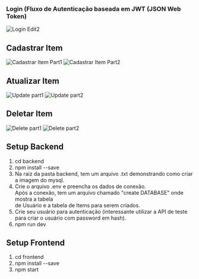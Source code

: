 ### Login (Fluxo de Autenticação baseada em JWT (JSON Web Token)
![Login Edit2](https://user-images.githubusercontent.com/96249621/214178675-ae7be795-8bae-458d-a410-f71c0202da36.svg)
## Cadastrar Item
![Cadastrar Item Part1](https://user-images.githubusercontent.com/96249621/214176502-4f4e02d3-d631-445b-ac31-afedee1d5ba9.svg)
![Cadastrar Item Part2 ](https://user-images.githubusercontent.com/96249621/214176509-a91136c3-9314-447e-a5b7-59f02b6100c2.svg)
## Atualizar Item
![Update part1](https://user-images.githubusercontent.com/96249621/214178212-f0a5431d-d919-418f-a6b6-ac23a019fc89.svg)
![Update part2](https://user-images.githubusercontent.com/96249621/214178222-6956b421-ba1e-4f36-9d23-b338923bbedb.svg)
## Deletar Item
![Delete part1](https://user-images.githubusercontent.com/96249621/214179009-b4b020d0-b3e4-4657-9eaf-bdd20d25ed9b.svg)
![Delete part2](https://user-images.githubusercontent.com/96249621/214179017-39d17cd5-6390-48d9-b23d-ce03f381baa8.svg)

## Setup Backend
1. cd backend <br />
2. npm install --save <br />
3. Na raiz da pasta backend, tem um arquivo .txt demonstrando como criar a imagem do mysql.<br />
4. Crie o arquivo .env e preencha os dados de conexão.<br/>
Após a conexão, tem um arquivo chamado "create DATABASE" onde mostra a tabela<br/>
de Usuário e a tabela de Items para serem criados.
5. Crie seu usuário para autenticação (interessante utilizar a API de teste <br/>
para criar o usuário com password em hash).
6. npm run dev <br />

## Setup Frontend
1. cd frontend <br />
2. npm install --save <br />
3. npm start <br />
